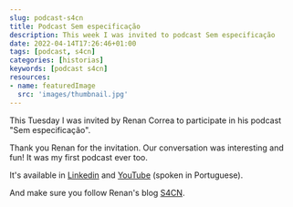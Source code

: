 ```yaml
---
slug: podcast-s4cn
title: Podcast Sem especificação
description: This week I was invited to podcast Sem especificação
date: 2022-04-14T17:26:46+01:00
tags: [podcast, s4cn]
categories: [historias]
keywords: [podcast s4cn]
resources:
- name: featuredImage
  src: 'images/thumbnail.jpg'
---
```

This Tuesday I was invited by Renan Correa to participate in his podcast "Sem especificação".

<!--more-->

Thank you Renan for the invitation. Our conversation was interesting and fun! It was my first podcast ever too.

It's available in [Linkedin][1] and [YouTube][2] (spoken in Portuguese).

And make sure you follow Renan's blog [S4CN][3].

[1]: <https://www.linkedin.com/video/event/urn:li:ugcPost:6919354281930170368/>
[2]: <https://www.youtube.com/watch?v=KtwbgiqbbHk>
[3]: <https://s4cn.com/>
